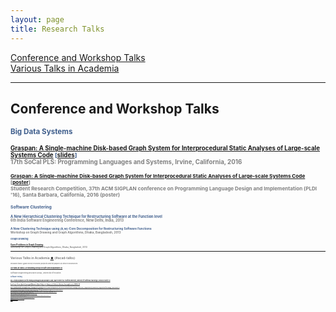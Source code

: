```yaml
---
layout: page
title: Research Talks
---
```


[Conference and Workshop Talks](#conf-talks) 
<br>[Various Talks in Academia](#acad-talks)

____________


## Conference and Workshop Talks 
<!-- <a href="#top">⬆</a> {#conf-talks}  -->

<small><font color="3F5E8C"><b>Big Data Systems<b>

<small>[Graspan: A Single-machine Disk-based Graph System for
Interprocedural Static Analyses of Large-scale Systems
Code](http://socalpls.github.io/archive/2016nov/) [[slides](/documents/pubs/socalpls16-graspan-presentation.pdf)] <br><font color="gray">17th
SoCal PLS: Programming Languages and Systems, Irvine, California, 2016

<small>[Graspan: A Single-machine Disk-based Graph System for
Interprocedural Static Analyses of Large-scale Systems
Code](https://pldi16.sigplan.org/track/Student+Research+Competition+%28SRC%29#About) [[poster](/documents/pubs/asplos17-graspan-poster.pdf)]<br><font color="gray">Student Research Competition, 37th ACM SIGPLAN conference on Programming Language Design and Implementation (PLDI '16), Santa Barbara, California, 2016 (poster)
       
<small><font color="3F5E8C"><b>Software Clustering<b>
        
<small><font color="3F5E8C">A New Hierarchical Clustering Technique for Restructuring Software
at the Function level</font> <br><font color="gray">6th India Software Engineering Conference, New Delhi, India, 2013

<small><font color="3F5E8C">A New Clustering Technique using (k,w)-Core Decomposition for Restructuring Software Functions</font> <br><font color="gray">Workshop on Graph Drawing and Graph Algorithms, Dhaka, Bangladesh, 2013   

<small><font color="3F5E8C"><b>Graph Drawing<b>

<small>[Open Problems in Graph Drawing](/documents/pubs/gdga13-open-problems-presentation.pdf)<br><font color="gray">Workshop on Graph Drawing and Graph Algorithms, Dhaka, Bangladesh, 2013   

____________


## Various Talks in Academia <a href="#top">⬆</a>  {#acad-talks}

<small><i>Includes talks I gave on my research projects and on papers by other researchers</i></small>

<small>[All Talks at SERG-UH Reading Group on Safe and Explainable AI](https://docs.google.com/spreadsheets/d/1yPAB66pxvmf7Vf52884P78KlrW0Jdk58zz3HkLgvT1g/edit?usp=sharing)  
<br><font color="gray">Software Engineering Research Group, University of Houston

<small><font color="3F5E8C"><b>Software Testing<b>

<small>[Sys: A Static/Symbolic Tool for Finding Good Bugs in Good (Browser) Code, Fraser Brown et al. (Stanford University, University of California at San Diego), USENIX Security '20](https://www.usenix.org/conference/usenixsecurity20/presentation/brown)
<br><font color="gray"> Software Engineering Research Group Meet, University of Houston, March 2021

<small>[FuzzFactory: Domain-Specific Fuzzing with Waypoints, Rohan Padhye et al. (University of California at Berkeley, Samsung Research), OOPSLA '19](https://dl.acm.org/doi/10.1145/3360600)
<br><font color="gray"> Software Engineering Research Group Meet, University of Houston, February 2021

<small>[MOPT: Optimized Mutation Scheduling for Fuzzers, Chenyang Lyu et al. (Zhejiang University, Alibaba-Zhejiang University Joint Research Institute of Frontier Technologies, BNRist & INSC, Tsinghua University, IBM Research, Georgia Institute of Technology), USENIX Security '19](https://www.usenix.org/conference/usenixsecurity19/presentation/lyu)
<br><font color="gray"> Software Engineering Research Group Meet, University of Houston, January 2021

<small>[Full-Speed Fuzzing: Reducing Fuzzing Overhead through Coverage-Guided Tracing, Stefan Nagy and Matthew Hicks (Virginia Tech), IEEE Security & Privacy '19](https://ieeexplore.ieee.org/document/8835316)
<br><font color="gray"> Software Engineering Research Group Meet, University of Houston, December 2020

<small>[Test-Case Reduction via Test-Case Generation: Insights From the Hypothesis Reducer, David R. MacIver and Alastair F. Donaldson (Imperial College London), ECOOP '20](https://2020.ecoop.org/details/ecoop-2020-papers/13/Test-Case-Reduction-via-Test-Case-Generation-Insights-From-the-Hypothesis-Reducer)
<br><font color="gray"> Software Engineering Research Group Meet, University of Houston, November 2020

<small>[GRIMOIRE: Synthesizing Structure while Fuzzing, Tim Blazytko et al. (Ruhr-Universität Bochum), USENIX Security '19](https://www.usenix.org/conference/usenixsecurity19/presentation/blazytko)
<br><font color="gray"> Software Engineering Research Group Meet, University of Houston, October 2020

<small>[Generating Avoidable Collision Scenarios for Testing Autonomous Driving Systems, Allesandro Calo et al. (Technical University of Munich, National Institute of Informatics, Simula Research Laboratory), ICST '20](https://icst2020.info/details/icst-2020-Industry/5/Generating-Avoidable-Collision-Scenarios-for-Testing-Autonomous-Driving-Systems)
<br><font color="gray"> Software Engineering Research Group Meet, University of Houston, September 2020

<small>[DART: directed automated random testing, Patrice Godefroid et al. (Bell Labs, Lucent Technologies, University of Illinois at Urbana-Champaign), PLDI '05](https://dl.acm.org/doi/10.1145/1064978.1065036)
<br><font color="gray"> Programming Languages and Systems Group Meet, Department of Computer Science, University of California, Irvine, August 2016

<small><font color="3F5E8C"><b>Big Data Systems<b>

<small>[Graspan: A Single-machine Disk-based Graph System for Interprocedural Static Analyses of Large-scale Systems, ASPLOS '17](https://dl.acm.org/doi/10.1145/3093336.3037744)
<br><font color="gray"> Guest Lecture, CS201P Computer Security Class, University of California, Irvine, February 2020

<small>[Naiad: A Timely Dataflow System, Derek G. Murray et al. (Microsoft Research), SOSP '13](https://dl.acm.org/doi/10.1145/2517349.2522738)
<br><font color="gray"> Programming Languages and Systems Group Meet, Department of Computer Science, University of California, Irvine, December 2015

<small><font color="3F5E8C"><b>Security<b>

<small>[Shielding Applications from an Untrusted Cloud with Haven, Andrew Baumann et al. (Microsoft Research), OSDI '14](https://www.usenix.org/conference/osdi14/technical-sessions/presentation/baumann)
<br><font color="gray"> Programming Languages and Systems Group Meet, Department of Computer Science, University of California, Irvine, February 2016

<small><font color="3F5E8C"><b>Program Synthesis<b>

<small>[A Comparative Analysis of the Usability of Stack Overflow Code Snippets Across Languages](/documents/pubs/presentation15-prog-synth.pdf)
<br><font color="gray"> Programming Languages and Systems Group Meet, Department of Computer Science, University of California, Irvine, April 2015

<small><font color="3F5E8C"><b>Software Environments & Code Cloning<b>

<small>[A New approach for fixing bugs in Code Clones: Fix It There Too
(FITT)](/documents/pubs/presentation14-fitt.pdf)<br>(co-presented with [Vaibhav
Saini](https://www.linkedin.com/in/sainivaibhav/))<br><font color="gray"> INF219 Software Environments Class (Spring 2019), Department of Informatics,
University of California, Irvine, 2014

<small>[Building and Extending IDEs](/documents/pubs/presentation14-ides.pdf)<br>(co-presented with Vaibhav
Saini)<br><font color="gray"> INF219 Software Environments Class (Spring 2019), Department of Informatics,
University of California, Irvine, 2014

